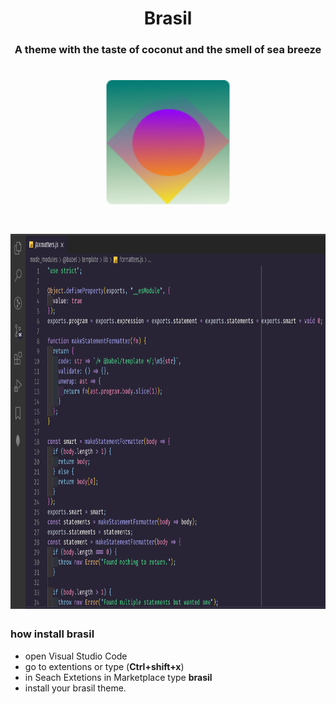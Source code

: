 <h1 align="center"> Brasil</h1>

<h3 align="center"> A theme with the taste of coconut and the smell of sea breeze </h3>

<h1 align="center">
  <img  src="https://raw.githubusercontent.com/ArthurMaverick/Brasil-theme/master/brasil/brasilImg.png" width="200" height="200"/>
</h1>

<h1 align="center">
<img src="https://raw.githubusercontent.com/ArthurMaverick/Brasil-theme/master/brasil/screenshot.png" width="900" height="600"/>
</h1>

### how install brasil

- open Visual Studio Code 
- go to extentions or type (**Ctrl+shift+x**)
- in Seach Extetions in Marketplace type **brasil**
- install your brasil theme.




